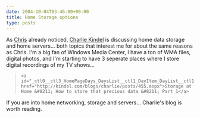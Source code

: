 ```yaml
---
date: 2004-10-04T03:46:00+00:00
title: Home Storage options
type: posts
---
```

As [Chris](http://www.sellsbrothers.com/news/showTopic.aspx?ixTopic=1531) already noticed, [Charlie Kindel](http://www.kindel.com/blogs/charlie) is discussing home data storage and home servers... both topics that interest me for about the same reasons as Chris. I'm a big fan of Windows Media Center, I have a ton of WMA files, digital photos, and I'm starting to have 3 seperate places where I store digital recordings of my TV shows...

<blockquote dir="ltr" style="MARGIN-RIGHT: 0px">

    <a id="_ctl0__ctl3_HomePageDays_DaysList__ctl1_DayItem_DayList__ctl1_TitleUrl" href="http://kindel.com/blogs/charlie/posts/455.aspx">Storage at Home &#8211; How to store that precious data &#8211; Part 1</a>

</blockquote>

If you are into home networking, storage and servers... Charlie's blog is worth reading.

